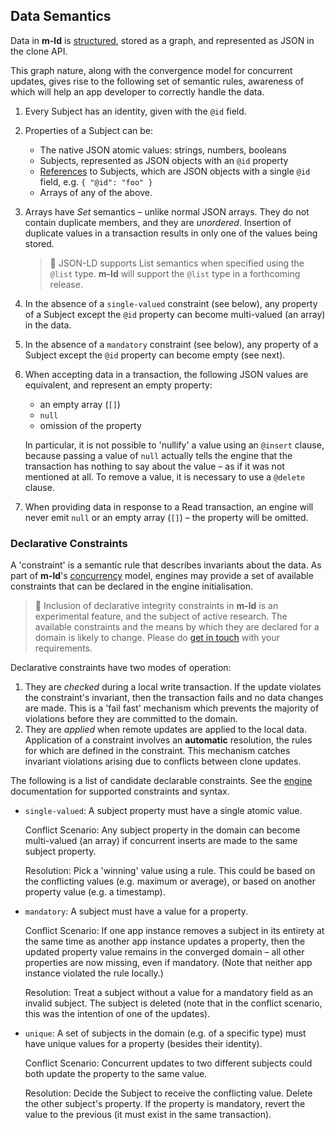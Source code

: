 ## Data Semantics
Data in **m-ld** is [structured](https://m-ld.org/doc/#structured-data), stored
as a graph, and represented as JSON in the clone API.

This graph nature, along with the convergence model for concurrent updates,
gives rise to the following set of semantic rules, awareness of which will help
an app developer to correctly handle the data.

1. Every Subject has an identity, given with the `@id` field.
1. Properties of a Subject can be:
   - The native JSON atomic values: strings, numbers, booleans
   - Subjects, represented as JSON objects with an `@id` property
   - [References](#reference) to Subjects, which are JSON objects with a single
     `@id` field, e.g. `{ "@id": "foo" }`
   - Arrays of any of the above.
1. Arrays have *Set* semantics – unlike normal JSON arrays. They do not contain
   duplicate members, and they are *unordered*. Insertion of duplicate values in
   a transaction results in only one of the values being stored.
   > 🚧 JSON-LD supports List semantics when specified using the `@list` type.
   > **m-ld** will support the `@list` type in a forthcoming release.
1. In the absence of a `single-valued` constraint (see below), any property of a
   Subject except the `@id` property can become multi-valued (an array) in the
   data.
1. In the absence of a `mandatory` constraint (see below), any property of a
   Subject except the `@id` property can become empty (see next).
1. When accepting data in a transaction, the following JSON values are
   equivalent, and represent an empty property:
   - an empty array (`[]`)
   - `null`
   - omission of the property

   In particular, it is not possible to 'nullify' a value using an `@insert`
   clause, because passing a value of `null` actually tells the engine that the
   transaction has nothing to say about the value – as if it was not mentioned
   at all. To remove a value, it is necessary to use a `@delete` clause.
1. When providing data in response to a Read transaction, an engine will never
   emit `null` or an empty array (`[]`) – the property will be omitted.

### Declarative Constraints
A 'constraint' is a semantic rule that describes invariants about the data. As
part of **m-ld**'s [concurrency](https://m-ld.org/doc/#concurrency) model,
engines may provide a set of available constraints that can be declared in the
engine initialisation.

> 🚧 Inclusion of declarative integrity constraints in **m-ld** is an
> experimental feature, and the subject of active research. The available
> constraints and the means by which they are declared for a domain is likely to
> change. Please do [get in touch](mailto:info@m-ld.io) with your requirements.

Declarative constraints have two modes of operation:
1. They are *checked* during a local write transaction. If the update violates
   the constraint's invariant, then the transaction fails and no data changes
   are made. This is a 'fail fast' mechanism which prevents the majority of
   violations before they are committed to the domain.
1. They are *applied* when remote updates are applied to the local data.
   Application of a constraint involves an **automatic** resolution, the rules
   for which are defined in the constraint. This mechanism catches invariant
   violations arising due to conflicts between clone updates.

The following is a list of candidate declarable constraints. See the
[engine](https://m-ld.org/doc/#platforms) documentation for supported
constraints and syntax.

- `single-valued`: A subject property must have a single atomic value.
  
  Conflict Scenario: Any subject property in the domain can become multi-valued (an
  array) if concurrent inserts are made to the same subject property.
  
  Resolution: Pick a 'winning' value using a rule. This could be based on the
  conflicting values (e.g. maximum or average), or based on another property
  value (e.g. a timestamp).

- `mandatory`: A subject must have a value for a property.

  Conflict Scenario: If one app instance removes a subject in its entirety at the same
  time as another app instance updates a property, then the updated property
  value remains in the converged domain – all other properties are now missing,
  even if mandatory. (Note that neither app instance violated the rule locally.)

  Resolution: Treat a subject without a value for a mandatory field as an
  invalid subject. The subject is deleted (note that in the conflict scenario,
  this was the intention of one of the updates).

- `unique`: A set of subjects in the domain (e.g. of a specific type) must
  have unique values for a property (besides their identity).

  Conflict Scenario: Concurrent updates to two different subjects could both
  update the property to the same value.

  Resolution: Decide the Subject to receive the conflicting value. Delete the
  other subject's property. If the property is mandatory, revert the value to
  the previous (it must exist in the same transaction).
